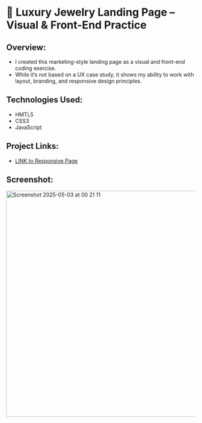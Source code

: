 # 💍 Luxury Jewelry Landing Page – Visual & Front-End Practice

## Overview:
- I created this marketing-style landing page as a visual and front-end coding exercise.
- While it’s not based on a UX case study, it shows my ability to work with layout, branding, and responsive design principles.

## Technologies Used:
- HMTL5
- CSS3
- JavaScript

## Project Links:

- [LINK to Responsive Page](https://helinajarvesaar.github.io/littleLuxuryJewerlyPage)


## Screenshot:
<img width="600" alt="Screenshot 2025-05-03 at 00 21 11" src="https://github.com/user-attachments/assets/53488575-7c78-4698-af4f-c9b3efa78955" />

